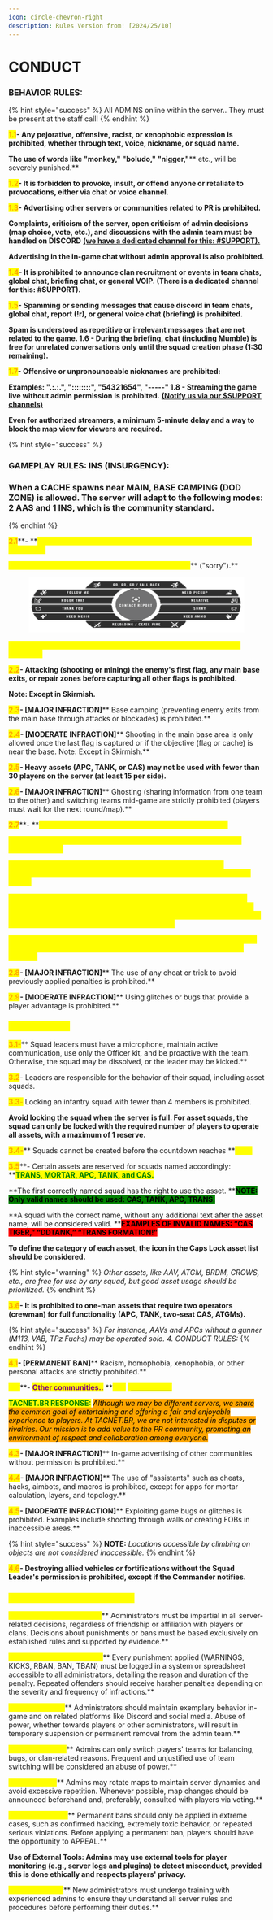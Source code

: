 ```yaml
---
icon: circle-chevron-right
description: Rules Version from! [2024/25/10]
---
```


# CONDUCT

### **BEHAVIOR RULES:**&#x20;

{% hint style="success" %}
All ADMINS online within the server.. They must be present at the staff call!
{% endhint %}

<mark style="color:orange;">**1.1**</mark>**- Any pejorative, offensive, racist, or xenophobic expression is prohibited, whether through text, voice, nickname, or squad name.**

**The use of words like **<mark style="color:red;">**"monkey," "boludo," "nigger,"**</mark>** etc., will be severely punished.**&#x20;

<mark style="color:orange;">**1.2**</mark>**- It is forbidden to provoke, insult, or offend anyone or retaliate to provocations, either via chat or voice channel.**

<mark style="color:orange;">**1.3**</mark>**- Advertising other servers or communities related to PR is prohibited.**

**Complaints, criticism of the server, open criticism of admin decisions **<mark style="color:yellow;">**(map choice, vote, etc.)**</mark>**, and discussions with the admin team must be handled on DISCORD** [**(we have a dedicated channel for this: #SUPPORT).**](https://discord.com/channels/1297765086240313385/1297974722121957490)

**Advertising in the in-game chat without admin approval is also prohibited.**

<mark style="color:orange;">**1.4**</mark>**- It is prohibited to announce clan recruitment or events in team chats, global chat, briefing chat, or general VOIP. (There is a dedicated channel for this: #SUPPORT).**

<mark style="color:orange;">**1.5**</mark>**- Spamming or sending messages that cause discord in team chats, global chat, report (!r), or general voice chat (briefing) is prohibited.**

**Spam is understood as repetitive or irrelevant messages that are not related to the game. 1.6 - During the briefing, chat (including Mumble) is free for unrelated conversations only until the squad creation phase (1:30 remaining).**

<mark style="color:orange;">**1.7**</mark>**- Offensive or unpronounceable nicknames are prohibited:**

**Examples: ".:.:.", "::::::::", "54321654", "-----" 1.8 - Streaming the game live without admin permission is prohibited.** [**(Notify us via our $SUPPORT channels)**](https://discord.com/channels/1297765086240313385/1297974722121957490)

**Even for authorized streamers, a minimum 5-minute delay and a way to block the map view for viewers are required.**&#x20;

{% hint style="success" %}
### **GAMEPLAY RULES: INS (INSURGENCY):**

### &#x20;**When a CACHE spawns near MAIN, BASE CAMPING (DOD ZONE) is allowed. The server will adapt to the following modes: 2 AAS and 1 INS, which is the community standard.**
{% endhint %}

<mark style="color:orange;">**2.1**</mark>**- **<mark style="color:yellow;">**Intentional teamkilling (TK) is strictly prohibited, regardless of the timing.**</mark>

<mark style="color:yellow;">**If an unintentional TK occurs, immediately apologize**</mark>** **<mark style="color:green;">**("sorry").**</mark>

<figure><img src="../.gitbook/assets/image (18).png" alt=""><figcaption></figcaption></figure>

<mark style="color:yellow;">**The type of weapon and distance will be considered; TKs are taken seriously.**</mark>

<mark style="color:orange;">**2.2**</mark>**- Attacking (shooting or mining) the enemy's first flag, any main base exits, or repair zones before capturing all other flags is prohibited.**

**Note: Except in Skirmish.**&#x20;

<mark style="color:orange;">**2.3**</mark>**- **<mark style="color:red;">**\[MAJOR INFRACTION]**</mark>** Base camping (preventing enemy exits from the main base through attacks or blockades) is prohibited.**

<mark style="color:orange;">**2.4**</mark>**- **<mark style="color:red;">**\[MODERATE INFRACTION]**</mark>** Shooting in the main base area is only allowed once the last flag is captured or if the objective (flag or cache) is near the base. Note: Except in Skirmish.**

<mark style="color:orange;">**2.5**</mark>**- Heavy assets (APC, TANK, or CAS) may not be used with fewer than 30 players on the server (at least 15 per side).**

<mark style="color:orange;">**2.6**</mark>**- **<mark style="color:red;">**\[MAJOR INFRACTION]**</mark>** Ghosting (sharing information from one team to the other) and switching teams mid-game are strictly prohibited (players must wait for the next round/map).**

<mark style="color:orange;">**2.7**</mark>**- **<mark style="color:yellow;">**Actions considered anti-game and punishable include:**</mark>

<mark style="color:yellow;">**Disorder in the main base (shooting unnecessarily, throwing smoke grenades, etc.).**</mark>&#x20;

<mark style="color:yellow;">**Stealing allied assets (applicable to APC, TANK, CAS, TRANS); MODERATE INFRACTION Intentional or accidental destruction of allied assets**</mark>&#x20;

<mark style="color:yellow;">**(APC, TANK, CAS, TRANS, LOGISTICS) due to lack of identification or negligence MAJOR INFRACTION Abandoning assets (APC, TANK, CAS, TRANS, Logi, Jeep, Truck, etc.) deliberately on the battlefield. Intentional destruction of allied cache MAJOR INFRACTION**</mark>&#x20;

<mark style="color:yellow;">**Note: This will be investigated by the admin team and, if intentionality is confirmed, a penalty will be issued. Marking or camping on FOB and hideout.**</mark>&#x20;

<mark style="color:orange;">**2.8**</mark>**- **<mark style="color:red;">**\[MAJOR INFRACTION]**</mark>** The use of any cheat or trick to avoid previously applied penalties is prohibited.**

<mark style="color:orange;">**2.9**</mark>**- **<mark style="color:red;">**\[MODERATE INFRACTION]**</mark>** Using glitches or bugs that provide a player advantage is prohibited.**

### <mark style="color:yellow;">**SQUAD RULES:**</mark>&#x20;

<mark style="color:orange;">**3.1-**</mark>** Squad leaders must have a microphone, maintain active communication, use only the Officer kit, and be proactive with the team. Otherwise, the squad may be dissolved, or the leader may be kicked.**

<mark style="color:orange;">**3.2**</mark>- Leaders are responsible for the behavior of their squad, including asset squads.

<mark style="color:orange;">**3.3**</mark><mark style="color:orange;">-</mark> Locking an infantry squad with fewer than 4 members is prohibited.

**Avoid locking the squad when the server is full. For asset squads, the squad can only be locked with the required number of players to operate all assets, with a maximum of 1 reserve.**&#x20;

<mark style="color:orange;">**3.4-**</mark>** Squads cannot be created before the countdown reaches **<mark style="color:yellow;">**1:30.**</mark>

<mark style="color:orange;">**3.5**</mark>**- Certain assets are reserved for squads named accordingly: **<mark style="color:green;">**TRANS, MORTAR, APC, TANK, and CAS.**</mark>

**The first correctly named squad has the right to use the asset. **<mark style="background-color:green;">**NOTE: Only valid names should be used: CAS, TANK, APC, TRANS.**</mark>

**A squad with the correct name, without any additional text after the asset name, will be considered valid. **<mark style="background-color:red;">**EXAMPLES OF INVALID NAMES: “CAS TIGER,” “DDTANK,” “TRANS FORMATION!”**</mark>

**To define the category of each asset, the icon in the Caps Lock asset list should be considered.**

{% hint style="warning" %}
_Other assets, like AAV, ATGM, BRDM, CROWS, etc., are free for use by any squad, but good asset usage should be prioritized._
{% endhint %}

<mark style="color:orange;">**3.6**</mark>**- It is prohibited to one-man assets that require two operators (crewman) for full functionality (APC, TANK, two-seat CAS, ATGMs).**

{% hint style="success" %}
_For instance, AAVs and APCs without a gunner (M113, VAB, TPz Fuchs) may be operated solo. 4. CONDUCT RULES:_&#x20;
{% endhint %}

<mark style="color:orange;">**4.1**</mark>**- **<mark style="color:red;">**\[PERMANENT BAN]**</mark>** Racism, homophobia, xenophobia, or other personal attacks are strictly prohibited.**

<mark style="color:yellow;">**4.2**</mark>**- **<mark style="color:purple;">**Other communities..**</mark>** **<mark style="color:yellow;">**Call**</mark> [<mark style="color:yellow;">**\[#SUPPORT\]**</mark> ](https://discord.com/channels/1297765086240313385/1297974722121957490)

<mark style="color:green;">**TACNET.BR RESPONSE:**</mark> _<mark style="background-color:orange;">Although we may be different servers, we share the common goal of entertaining and offering a fair and enjoyable experience to players. At TACNET.BR, we are not interested in disputes or rivalries. Our mission is to add value to the PR community, promoting an environment of respect and collaboration among everyone.</mark>_

<mark style="color:orange;">**4.3**</mark>**- **<mark style="color:red;">**\[MAJOR INFRACTION]**</mark>** In-game advertising of other communities without permission is prohibited.**

<mark style="color:orange;">**4.4**</mark>**- **<mark style="color:red;">**\[MAJOR INFRACTION]**</mark>** The use of "assistants" such as cheats, hacks, aimbots, and macros is prohibited, except for apps for mortar calculation, layers, and topology.**

<mark style="color:orange;">**4.5**</mark>**- **<mark style="color:red;">**\[MODERATE INFRACTION]**</mark>** Exploiting game bugs or glitches is prohibited. Examples include shooting through walls or creating FOBs in inaccessible areas.**

{% hint style="success" %}
**NOTE:** _Locations accessible by climbing on objects are not considered inaccessible._
{% endhint %}

<mark style="color:orange;">**4.6**</mark>**- Destroying allied vehicles or fortifications without the Squad Leader's permission is prohibited, except if the Commander notifies.**

### <mark style="color:yellow;">**ADMIN RULES (PUBLIC DRAFT)**</mark>

<mark style="color:yellow;">**Impartiality and Neutrality:**</mark>** Administrators must be impartial in all server-related decisions, regardless of friendship or affiliation with players or clans. Decisions about punishments or bans must be based exclusively on established rules and supported by evidence.**

<mark style="color:yellow;">**Transparency in Decisions:**</mark>** Every punishment applied **<mark style="color:red;">**(WARNINGS, KICKS, RBAN, BAN, TBAN)**</mark>** must be logged in a system or spreadsheet accessible to all administrators, detailing the reason and duration of the penalty. Repeated offenders should receive harsher penalties depending on the severity and frequency of infractions.**

<mark style="color:yellow;">**Admin Conduct:**</mark>** Administrators should maintain exemplary behavior in-game and on related platforms like Discord and social media. Abuse of power, whether towards players or other administrators, will result in temporary suspension or permanent removal from the admin team.**

<mark style="color:yellow;">**Team Switching:**</mark>** Admins can only switch players' teams for balancing, bugs, or clan-related reasons. Frequent and unjustified use of team switching will be considered an abuse of power.**

<mark style="color:yellow;">**Map Rotation:**</mark>** Admins may rotate maps to maintain server dynamics and avoid excessive repetition. Whenever possible, map changes should be announced beforehand and, preferably, consulted with players via voting.**

<mark style="color:yellow;">**Permanent Bans:**</mark>** Permanent bans should only be applied in extreme cases, such as confirmed hacking, extremely toxic behavior, or repeated serious violations. Before applying a permanent ban, players should have the opportunity to APPEAL.**

**Use of External Tools: Admins may use external tools for player monitoring (e.g., server logs and plugins) to detect misconduct, provided this is done ethically and respects players' privacy.**

<mark style="color:yellow;">**Admin Training:**</mark>** New administrators must undergo training with experienced admins to ensure they understand all server rules and procedures before performing their duties.**
